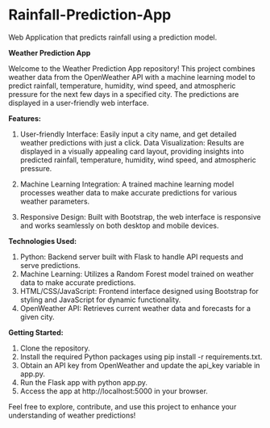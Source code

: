 # Rainfall-Prediction-App
Web Application that predicts rainfall using a prediction model.


**Weather Prediction App**

Welcome to the Weather Prediction App repository! This project combines weather data from the OpenWeather API with a machine learning model to predict rainfall, temperature, humidity, wind speed, and atmospheric pressure for the next few days in a specified city. The predictions are displayed in a user-friendly web interface.


**Features:**

1. User-friendly Interface: Easily input a city name, and get detailed weather predictions with just a click.
Data Visualization: Results are displayed in a visually appealing card layout, providing insights into predicted rainfall, temperature, humidity, wind speed, and atmospheric pressure.

3. Machine Learning Integration: A trained machine learning model processes weather data to make accurate predictions for various weather parameters.
4. Responsive Design: Built with Bootstrap, the web interface is responsive and works seamlessly on both desktop and mobile devices.

**Technologies Used:**

1. Python: Backend server built with Flask to handle API requests and serve predictions.
2. Machine Learning: Utilizes a Random Forest model trained on weather data to make accurate predictions.
3. HTML/CSS/JavaScript: Frontend interface designed using Bootstrap for styling and JavaScript for dynamic functionality.
4. OpenWeather API: Retrieves current weather data and forecasts for a given city.

**Getting Started:**

1. Clone the repository.
2. Install the required Python packages using pip install -r requirements.txt.
3. Obtain an API key from OpenWeather and update the api_key variable in app.py.
4. Run the Flask app with python app.py.
5. Access the app at http://localhost:5000 in your browser.

Feel free to explore, contribute, and use this project to enhance your understanding of weather predictions!
